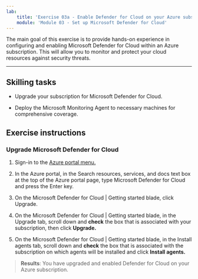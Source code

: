 ```yaml
---
lab:
    title: 'Exercise 03a - Enable Defender for Cloud on your Azure subscription'
    module: 'Module 03 - Set up Microsoft Defender for Cloud'
---
```


The main goal of this exercise is to provide hands-on experience in configuring and enabling Microsoft Defender for Cloud within an Azure subscription. This will allow you to monitor and protect your cloud resources against security threats. 

---

## Skilling tasks

- Upgrade your subscription for Microsoft Defender for Cloud.
  
- Deploy the Microsoft Monitoring Agent to necessary machines for comprehensive coverage.

## Exercise instructions

### Upgrade Microsoft Defender for Cloud

1. Sign-in to the [Azure portal menu.](https://portal.azure.com/)

2. In the Azure portal, in the Search resources, services, and docs text box at the top of the Azure portal page, type Microsoft Defender for Cloud and press the Enter key.

3. On the Microsoft Defender for Cloud | Getting started blade, click Upgrade.

4. On the Microsoft Defender for Cloud | Getting started blade, in the Upgrade tab, scroll down and **check** the box that is associated with your subscription, then click **Upgrade.**

5. On the Microsoft Defender for Cloud | Getting started blade, in the Install agents tab, scroll down and **check** the box that is associated with the subscription on which agents will be installed and click **Install agents.**

> **Results**: You have upgraded and enabled Defender for Cloud on your Azure subscription.

